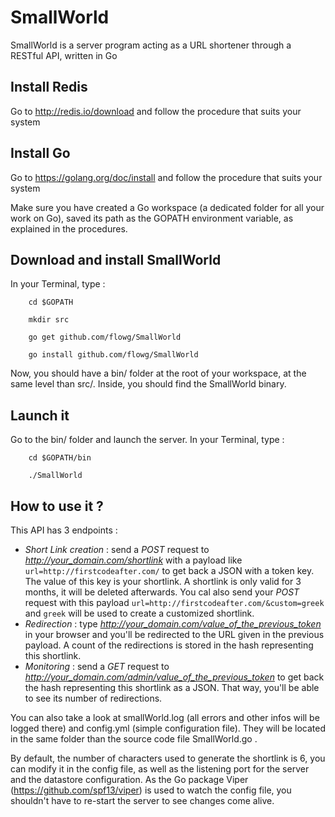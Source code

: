 # SmallWorld

SmallWorld is a server program acting as a URL shortener through a RESTful API, written in Go

## Install Redis

Go to http://redis.io/download and follow the procedure that suits your system

## Install Go

Go to https://golang.org/doc/install and follow the procedure that suits your system

Make sure you have created a Go workspace (a dedicated folder for all your work on Go), saved its path as the GOPATH environment variable, as explained in the procedures.

## Download and install SmallWorld

In your Terminal, type :

```
    cd $GOPATH
```
```
    mkdir src
```
```
    go get github.com/flowg/SmallWorld
```
```
    go install github.com/flowg/SmallWorld
```

Now, you should have a bin/ folder at the root of your workspace, at the same level than src/. Inside, you should find the SmallWorld binary.

## Launch it

Go to the bin/ folder and launch the server. In your Terminal, type :

```
    cd $GOPATH/bin
```
```
    ./SmallWorld
```

## How to use it ?

This API has 3 endpoints :

+ _*Short Link creation*_ :  send a _POST_ request to *http://your_domain.com/shortlink* with a payload like `url=http://firstcodeafter.com/` to get back a JSON with a token key. The value of this key is your shortlink. A shortlink is only valid for 3 months, it will be deleted afterwards. You cal also send your _POST_ request with this payload `url=http://firstcodeafter.com/&custom=greek` and `greek` will be used to create a customized shortlink.
+ _*Redirection*_ :  type *http://your_domain.com/value_of_the_previous_token* in your browser and you'll be redirected to the URL given in the previous payload. A count of the redirections is stored in the hash representing this shortlink.
+ _*Monitoring*_ :  send a _GET_ request to *http://your_domain.com/admin/value_of_the_previous_token* to get back the hash representing this shortlink as a JSON. That way, you'll be able to see its number of redirections.

You can also take a look at smallWorld.log (all errors and other infos will be logged there) and config.yml (simple configuration file). They will be located in the same folder than the source code file SmallWorld.go .

By default, the number of characters used to generate the shortlink is 6, you can modify it in the config file, as well as the listening port for the server and the datastore configuration. As the Go package Viper (https://github.com/spf13/viper) is used to watch the config file, you shouldn't have to re-start the server to see changes come alive.


